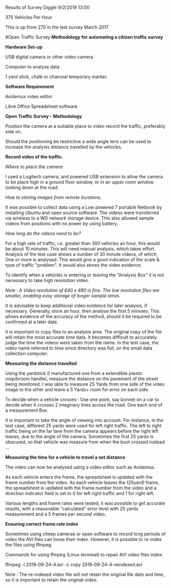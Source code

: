 Results of Survey Diggle 9/2/2019 13:00

375 Vehicles Per Hour

This is up from 270 in the last survey March 2017


#Open Traffic Survey
**Methodology for automating a citizen traffic survey**

**Hardware Set-up**

USB digital camera or other video camera

Computer to analyse data

1 yard stick, chalk or charcoal temporary marker.

**Software Requirement**

Avidemux video editor

Libre Office Spreadsheet software


**Open Traffic Survey - Methodology**  

Position the camera at a suitable place to video record the traffic, preferably side on.  
  
Should the positioning be restrictive a wide angle lens can be used to increase the analysis distance travelled by the vehicles.  

**Record video of the traffic.**  

*Where to place the camera*  

I used a Logitech camera, and powered USB extension to allow the camera to be place high in a ground floor window, or in an upper room window looking down at the road.

*How to storing images from remote locations.*   

It was possible to collect data using a Low powered 7 portable Netbook  by installing Ubuntu and open source software. The videos were transferred via wireless to a WD network storage device. This also allowed sample videos from positions with no power by using battery.   

*How long do the videos need to be?*  

For a high rate of traffic, i.e. greater than 300 vehicles an hour, this would be about 10 minutes. This will need manual analysis, which takes effort.  Analysis of the test case shows a number of 30 minute videos, of which, One or more is analysed. This would give a good indication of the scale & type of traffic "problem". It would also stores the video evidence.

To identify when a vehicles is entering or leaving the "Analysis Box" it is not necessary to take high resolution video.

*Note : A Video resolution of 640 x 480 is fine.  The low resolution files are smaller, enabling easy storage of longer sample times.*   

It is advisable to keep additional video evidence for later analysis, if necessary.  Generally, store an hour, then analyse the first 5 minutes. This allows evidence of the accuracy of the method, should it be required to be confirmed at a later date.

It is important to copy files to an analysis area. The original copy of the file will retain the most accurate time data. It becomes difficult to accurately judge the time the videos were taken from the name. In the test case, the video name referred to time since directory was full, on the small data collection computer.    

**Measuring the distance travelled**  

Using the yardstick (I manufactured one from a extendible plastic mop/broom handle), measure the distance on the pavement of the street being monitored. I was able to measure 25 Yards from one side of the video image to the other and leave a 5 Yards+ room for error on each side.  

To decide when a vehicle crosses  : Use one point, say bonnet on a car to decide when it crosses 2 imaginary lines across the road. One each end of a measurement Box.  

It is important to take the angle of viewing into account. For instance, in the test case, different 25 yards were used for left right traffic. The left to right traffic being on the far lane from the camera appears before the right left leaves, due to the angle of the camera. Sometimes the first 25 yards is obscured, so that vehicle was measure from when the boot crossed instead ...  

**Measuring the time for a vehicle to travel a set distance**  

The video can now be analysed using a video editor such as Avidemux.  

As each vehicle enters the frame, the spreadsheet is updated with the frame number from the video.  As each vehicle leaves the (25yard) frame, the spreadsheet is updated with the frame number from the video and a direction indicator field is set to 0 for left right traffic and 1 for right left.   

Various lengths and frame rates were tested, it was possible to get accurate results, with a reasonable "calculated" error level with 25 yards measurement and a 5 frames per second video.  

**Ensuring correct frame rate index**

Sometimes using cheep cameras or open software to record long periods of video the AVI files can loose their index. However, it is possible to re-index the files using ffmpeg.

Commands for using ffmpeg (Linux terminal)  to repair AVI video files index.

ffmpeg -i 2016-09-24-4.avi -c copy 2016-09-24-4-reindexed.avi   

Note : The re-indexed video file will not retain the original file date and time, so it is important to retain the original video.


